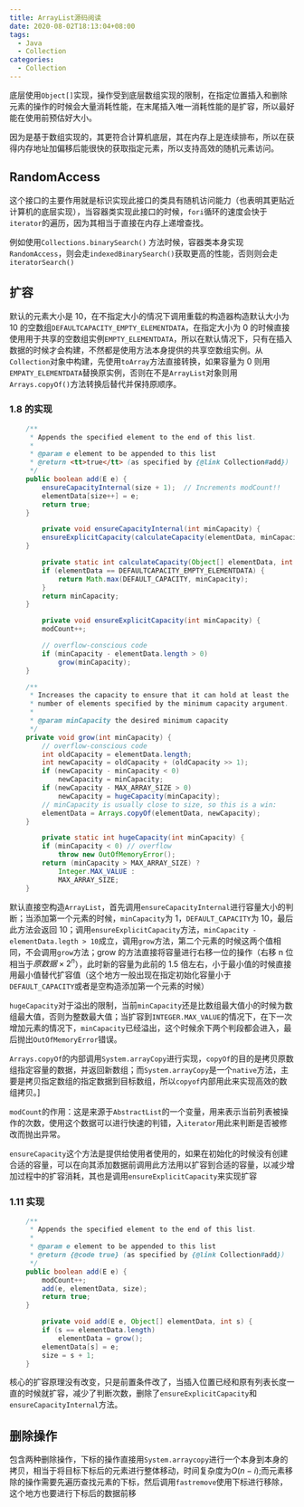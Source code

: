 ```yaml
---
title: ArrayList源码阅读
date: 2020-08-02T18:13:04+08:00
tags:
  - Java
  - Collection
categories:
  - Collection
---
```


底层使用`Object[]`实现，操作受到底层数组实现的限制，在指定位置插入和删除元素的操作的时候会大量消耗性能，在末尾插入唯一消耗性能的是扩容，所以最好能在使用前预估好大小。

因为是基于数组实现的，其更符合计算机底层，其在内存上是连续排布，所以在获得内存地址加偏移后能很快的获取指定元素，所以支持高效的随机元素访问。

## RandomAccess

这个接口的主要作用就是标识实现此接口的类具有随机访问能力（也表明其更贴近计算机的底层实现），当容器类实现此接口的时候，`fori`循环的速度会快于`iterator`的遍历，因为其相当于直接在内存上递增查找。

例如使用`Collections.binarySearch()` 方法时候，容器类本身实现`RandomAccess`，则会走`indexedBinarySearch()`获取更高的性能，否则则会走`iteratorSearch()`

## 扩容

默认的元素大小是 10，在不指定大小的情况下调用重载的构造器构造默认大小为 10 的空数组`DEFAULTCAPACITY_EMPTY_ELEMENTDATA`，在指定大小为 0 的时候直接使用用于共享的空数组实例`EMPTY_ELEMENTDATA`，所以在默认情况下，只有在插入数据的时候才会构建，不然都是使用方法本身提供的共享空数组实例。从`Collection`对象中构建，先使用`toArray`方法直接转换，如果容量为 0 则用`EMPATY_ELEMENTDATA`替换原实例，否则在不是`ArrayList`对象则用`Arrays.copyOf()`方法转换后替代并保持原顺序。

### 1.8 的实现

```java
    /**
     * Appends the specified element to the end of this list.
     *
     * @param e element to be appended to this list
     * @return <tt>true</tt> (as specified by {@link Collection#add})
     */
    public boolean add(E e) {
        ensureCapacityInternal(size + 1);  // Increments modCount!!
        elementData[size++] = e;
        return true;
    }

		private void ensureCapacityInternal(int minCapacity) {
        ensureExplicitCapacity(calculateCapacity(elementData, minCapacity));
    }

		private static int calculateCapacity(Object[] elementData, int minCapacity) {
        if (elementData == DEFAULTCAPACITY_EMPTY_ELEMENTDATA) {
            return Math.max(DEFAULT_CAPACITY, minCapacity);
        }
        return minCapacity;
    }

		private void ensureExplicitCapacity(int minCapacity) {
        modCount++;

        // overflow-conscious code
        if (minCapacity - elementData.length > 0)
            grow(minCapacity);
    }

    /**
     * Increases the capacity to ensure that it can hold at least the
     * number of elements specified by the minimum capacity argument.
     *
     * @param minCapacity the desired minimum capacity
     */
    private void grow(int minCapacity) {
        // overflow-conscious code
        int oldCapacity = elementData.length;
        int newCapacity = oldCapacity + (oldCapacity >> 1);
        if (newCapacity - minCapacity < 0)
            newCapacity = minCapacity;
        if (newCapacity - MAX_ARRAY_SIZE > 0)
            newCapacity = hugeCapacity(minCapacity);
        // minCapacity is usually close to size, so this is a win:
        elementData = Arrays.copyOf(elementData, newCapacity);
    }

		private static int hugeCapacity(int minCapacity) {
        if (minCapacity < 0) // overflow
            throw new OutOfMemoryError();
        return (minCapacity > MAX_ARRAY_SIZE) ?
            Integer.MAX_VALUE :
            MAX_ARRAY_SIZE;
    }
```

默认直接空构造`ArrayList`，首先调用`ensureCapacityInternal`进行容量大小的判断；当添加第一个元素的时候，`minCapacity`为 1，`DEFAULT_CAPACITY`为 10，最后此方法会返回 10；调用`ensureExplicitCapacity`方法，`minCapacity - elementData.legth > 10`成立，调用`grow`方法，第二个元素的时候这两个值相同，不会调用`grow`方法；grow 的方法直接将容量进行右移一位的操作（右移 n 位相当于$原数据\times2^n$），此时新的容量为此前的 1.5 倍左右，小于最小值的时候直接用最小值替代扩容值（这个地方一般出现在指定初始化容量小于`DEFAULT_CAPACITY`或者是空构造添加第一个元素的时候）

`hugeCapacity`对于溢出的限制，当前`minCapacity`还是比数组最大值小的时候为数组最大值，否则为整数最大值；当扩容到`INTEGER.MAX_VALUE`的情况下，在下一次增加元素的情况下，`minCapacity`已经溢出，这个时候余下两个判段都会进入，最后抛出`OutOfMemoryError`错误。

`Arrays.copyOf`的内部调用`System.arrayCopy`进行实现，`copyOf`的目的是拷贝原数组指定容量的数据，并返回新数组；而`System.arrayCopy`是一个`native`方法，主要是拷贝指定数组的指定数据到目标数组，所以`copyof`内部用此来实现高效的数组拷贝。]

`modCount`的作用：这是来源于`AbstractList`的一个变量，用来表示当前列表被操作的次数，使用这个数据可以进行快速的判错，入`iterator`用此来判断是否被修改而抛出异常。

`ensureCapacity`这个方法是提供给使用者使用的，如果在初始化的时候没有创建合适的容量，可以在向其添加数据前调用此方法用以扩容到合适的容量，以减少增加过程中的扩容消耗，其也是调用`ensureExplicitCapacity`来实现扩容

### 1.11 实现

```java
    /**
     * Appends the specified element to the end of this list.
     *
     * @param e element to be appended to this list
     * @return {@code true} (as specified by {@link Collection#add})
     */
    public boolean add(E e) {
        modCount++;
        add(e, elementData, size);
        return true;
    }

		private void add(E e, Object[] elementData, int s) {
        if (s == elementData.length)
            elementData = grow();
        elementData[s] = e;
        size = s + 1;
    }

```

核心的扩容原理没有改变，只是前置条件改了，当插入位置已经和原有列表长度一直的时候就扩容，减少了判断次数，删除了`ensureExplicitCapacity`和`ensureCapacityInternal`方法。

## 删除操作

包含两种删除操作，下标的操作直接用`System.arraycopy`进行一个本身到本身的拷贝，相当于将目标下标后的元素进行整体移动，时间复杂度为$O(n-i)$;而元素移除的操作需要先遍历查找元素的下标，然后调用`fastremove`使用下标进行移除，这个地方也要进行下标后的数据前移